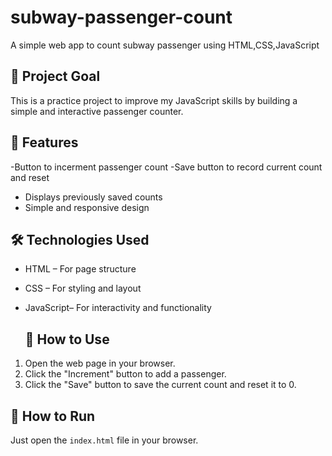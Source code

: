 # subway-passenger-count
A simple web app to count subway passenger using HTML,CSS,JavaScript

## 🎯 Project Goal
This is a practice project to improve my JavaScript skills by building a simple and interactive passenger counter.


## 🚀 Features
-Button to incerment passenger count
-Save button to record  current count and reset
- Displays previously saved counts
- Simple and responsive design

## 🛠️ Technologies Used
- HTML – For page structure
- CSS – For styling and layout
- JavaScript– For interactivity and functionality

  ## 🧪 How to Use
1. Open the web page in your browser.
2. Click the "Increment" button to add a passenger.
3. Click the "Save" button to save the current count and reset it to 0.

## 📁 How to Run
Just open the `index.html` file in your browser.


